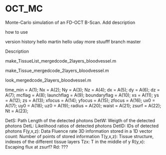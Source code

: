 # OCT_MC
Monte-Carlo simulation of an FD-OCT B-Scan.
Add description

how to use

version history
 hello martin hello uday
more stuufff
branch master

Description

make_TissueList_mergedcode_2layers_bloodvessel.m


make_Tissue_mergedcode_2layers_bloodvessel.m

look_mergedcode_2layers_bloodvessel.m

time_min = A(1);
Nx = A(2);
Ny = A(3);
Nz = A(4);
dx = A(5);
dy = A(6);
dz = A(7);
mcflag = A(8);
launchflag = A(9);
boundaryflag = A(10);
xs = A(11);
ys = A(12);
zs = A(13);
xfocus = A(14);
yfocus = A(15);
zfocus = A(16);
ux0 = A(17);
uy0 = A(18);
uz0 = A(19);
radius = A(20);
waist = A(21);
zsurf = A(22);
Nt = A(23);

DetS: Path Length of the detected photons
DetW: Weigth of the detected photons
DetL: Likelihood ratios of detected photons
DetID: IDs of detected photons
F(y,x,z): Data Fluence rate 3D information stored in a 1D vector
count: Number of points of stored information
T(y,x,z): Tissue structure, indexes of the different tissue layers
Tzx: T in the middle of y
R(y,x): Escaping flux at zsurf?
Rd: ???




